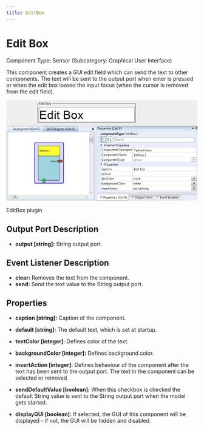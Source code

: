 ```yaml
---
title: EditBox
---
```


# Edit Box

Component Type: Sensor (Subcategory: Graphical User Interface)

This component creates a GUI edit field which can send the text to other components. The text will be sent to the output port when enter is pressed or when the edit box looses the input focus (when the cursor is removed from the edit field).

![Screenshot: EditBox plugin](./img/EditBox.jpg "Screenshot: EditBox plugin")

EditBox plugin

## Output Port Description

- **output \[string\]:** String output port.

## Event Listener Description

- **clear:** Removes the text from the component.
- **send:** Send the text value to the String output port.

## Properties

- **caption \[string\]:** Caption of the component.
- **default \[string\]:** The default text, which is set at startup.

- **textColor \[integer\]:** Defines color of the text.
- **backgroundColor \[integer\]:** Defines background color.
- **insertAction \[integer\]:** Defines behaviour of the component after the text has been sent to the output port. The text in the component can be selected or removed.
- **sendDefaultValue \[boolean\]:** When this checkbox is checked the default String value is sent to the String output port when the model gets started.
- **displayGUI \[boolean\]:** If selected, the GUI of this component will be displayed - if not, the GUI will be hidden and disabled.
